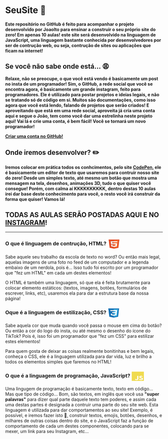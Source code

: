 # SeuSite 🤍

**Este repositório no GitHub é feito para acompanhar o projeto desenvolvido por JoaoIto para ensinar a construir o seu próprio site do zero! Em apenas 10 aulas! este site será desenvolvido na linguagem de JavaScript, uma linguagem bastante conhecida por desenvolvedores por ser de contrução web, ou seja, contrução de sites ou aplicações que ficam na internet!**

## Se você não sabe onde está... 😩

**Relaxe, não se preocupe, o que você está vendo é basicamente um post no insta de um programador! Sim, o GitHub, a rede social que você se encontra agora, é basicamente um grande instagram, feito para programadores. Ele é utilizado para postar projetos e ideias legais, e não se tratando só de código em si. Muitos são documentações, como isso agora que você está lendo, falando de projetos que serão criados! E aproveitando que está em uma rede social, aproveita já cria uma conta aqui e segue o João, tem como você dar uma estrelinha neste projeto aqui! Vai lá e crie uma conta, é bem fácil! Você se tornará um novo programador!**

**[Criar uma conta no GitHub!](https://github.com/signup?source=login)**

## Onde iremos desenvolver? ✏️

**Iremos colocar em prática todos os conhcimentos, pelo site [CodePen](https://codepen.io/features/), ele é basicamente um editor de texto que usaremos para contruir nosso site do zero! Desde um simples texto, até mesmo um botão que mostra uma mensagem na tela, desenhos, animações 3D, tudo o que quiser você consegue! Porém, com calma aí KKKKKKKKKK, dentro destas 10 aulas irei dar base deste conhecimento para você, o resto você irá construir da forma que quiser! Vamos lá!**

## **TODAS AS AULAS SERÃO POSTADAS AQUI E NO [INSTAGRAM](https://www.instagram.com/joaoitoxd/?next=%2F)!**

---

### O que é linguagem de contrução, HTML? <img align="center" alt="Joao-HTML" height="30" width="40" src="https://raw.githubusercontent.com/devicons/devicon/master/icons/html5/html5-original.svg">

Sabe aquele seu trabalho da escola de texto no word? Ou então mais legal, aquelas imagens de uma foto no feed de um computador e a legenda embaixo de um nerdola, pois é... Isso tudo foi escrito por um programador que "fez um HTML" em cada um destes elementos!

O HTML é também uma linguagem, só que ela é feita brutamente para colocar elemento estáticos: (textos, imagens, botões, formulários de escrever, links, etc), usaremos ela para dar a estrutura base da nossa página!

### Oque é a linguagem de estilização, CSS?  <img align="center" alt="Joao-CSS" height="30" width="40" src="https://raw.githubusercontent.com/devicons/devicon/master/icons/css3/css3-original.svg">

Sabe aquela cor que muda quando você passa o mouse em cima do botão? Ou então a cor do logo do insta, ou até mesmo o desenho do ícone do TikTok? Pois é, isso foi um programador que "fez um CSS" para estilizar estes elementos!

Para quem gosta de deixar as coisas realmente bonitinhas e bem legais, conheça o CSS, ele é a linguagem utilizada para dar vida, luz e brilho a todos os elementos simples que faremos no HTML!

### O que é a linguagem de programação, JavaScript? <img align="center" alt="Joao-Js" height="30" width="40" src="https://raw.githubusercontent.com/devicons/devicon/master/icons/javascript/javascript-plain.svg">

Uma lingugem de programação é basicamente texto, texto em código... Mas que tipo de código... Bom, são textos, em inglês que você usa **"super palavras"** para dizer qual parte daquele texto tem poderes, e assim cada uma destas partes é designada a contruir uma parte do seu site web. 
Esta linguagem é utilizada para dar comportamentos ao seu site! Exemplo, é possível, e iremos fazer isto 👀, construir textos, emojis, botões, desenhos, e milhares de outras coisas dentro do site, e o JavaScript faz a função de comportamento de cada um destes componentes, colocando para se mexer, um link para seu Instagram, etc...
